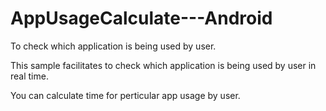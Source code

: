AppUsageCalculate---Android
===========================

To check which application is being used by user.

This sample facilitates to check which application is being used by user in real time.

You can calculate time for perticular app usage by user.
